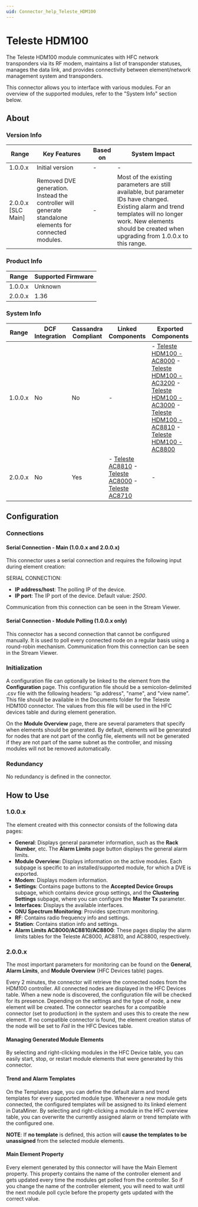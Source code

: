 ```yaml
---
uid: Connector_help_Teleste_HDM100
---
```


# Teleste HDM100

The Teleste HDM100 module communicates with HFC network transponders via its RF modem, maintains a list of transponder statuses, manages the data link, and provides connectivity between element/network management system and transponders.

This connector allows you to interface with various modules. For an overview of the supported modules, refer to the "System Info" section below.

## About

### Version Info

| **Range**            | **Key Features**                                                                                        | **Based on** | **System Impact**                                                                                                                                                                                                      |
|----------------------|---------------------------------------------------------------------------------------------------------|--------------|------------------------------------------------------------------------------------------------------------------------------------------------------------------------------------------------------------------------|
| 1.0.0.x              | Initial version                                                                                         | \-           | \-                                                                                                                                                                                                                     |
| 2.0.0.x \[SLC Main\] | Removed DVE generation. Instead the controller will generate standalone elements for connected modules. | \-           | Most of the existing parameters are still available, but parameter IDs have changed. Existing alarm and trend templates will no longer work. New elements should be created when upgrading from 1.0.0.x to this range. |

### Product Info

| **Range** | **Supported Firmware** |
|-----------|------------------------|
| 1.0.0.x   | Unknown                |
| 2.0.0.x   | 1.36                   |

### System Info

| **Range** | **DCF Integration** | **Cassandra Compliant** | **Linked Components**                                                                                                                                                       | **Exported Components**                                                                                                                                                                                                                                                                                                                                                                                     |
|-----------|---------------------|-------------------------|-----------------------------------------------------------------------------------------------------------------------------------------------------------------------------|-------------------------------------------------------------------------------------------------------------------------------------------------------------------------------------------------------------------------------------------------------------------------------------------------------------------------------------------------------------------------------------------------------------|
| 1.0.0.x   | No                  | No                      | \-                                                                                                                                                                          | \- [Teleste HDM100 - AC8000](/Driver%20Help/Teleste%20HDM100%20-%20AC8000.aspx) - [Teleste HDM100 - AC3200](/Driver%20Help/Teleste%20HDM100%20-%20AC3200.aspx) - [Teleste HDM100 - AC3000](/Driver%20Help/Teleste%20HDM100%20-%20AC3000.aspx) - [Teleste HDM100 - AC8810](/Driver%20Help/Teleste%20HDM100%20-%20AC8810.aspx) - [Teleste HDM100 - AC8800](xref:Connector_help_Teleste_HDM100_-_AC8800) |
| 2.0.0.x   | No                  | Yes                     | \- [Teleste AC8810](/Driver%20Help/Teleste%20AC8810.aspx) - [Teleste AC8000](/Driver%20Help/Teleste%20AC8000.aspx) - [Teleste AC8710](xref:Connector_help_Teleste_AC8710) | \-                                                                                                                                                                                                                                                                                                                                                                                                          |

## Configuration

### Connections

#### Serial Connection - Main (1.0.0.x and 2.0.0.x)

This connector uses a serial connection and requires the following input during element creation:

SERIAL CONNECTION:

- **IP address/host**: The polling IP of the device.
- **IP port**: The IP port of the device. Default value: *2500*.

Communication from this connection can be seen in the Stream Viewer.

#### Serial Connection - Module Polling (1.0.0.x only)

This connector has a second connection that cannot be configured manually. It is used to poll every connected node on a regular basis using a round-robin mechanism. Communication from this connection can be seen in the Stream Viewer.

### Initialization

A configuration file can optionally be linked to the element from the **Configuration** page. This configuration file should be a semicolon-delimited .csv file with the following headers: "ip address", "name", and "view name". This file should be available in the Documents folder for the Teleste HDM100 connector. The values from this file will be used in the HFC devices table and during element generation.

On the **Module Overview** page, there are several parameters that specify when elements should be generated. By default, elements will be generated for nodes that are not part of the config file, elements will not be generated if they are not part of the same subnet as the controller, and missing modules will not be removed automatically.

### Redundancy

No redundancy is defined in the connector.

## How to Use

### 1.0.0.x

The element created with this connector consists of the following data pages:

- **General**: Displays general parameter information, such as the **Rack Number**, etc. The **Alarm Limits** page button displays the general alarm limits.
- **Module Overview:** Displays information on the active modules. Each subpage is specific to an installed/supported module, for which a DVE is exported.
- **Modem**: Displays modem information.
- **Settings**: Contains page buttons to the **Accepted Device Groups** subpage, which contains device group settings, and the **Clustering Settings** subpage, where you can configure the **Master Tx** parameter.
- **Interfaces**: Displays the available interfaces.
- **ONU Spectrum Monitoring**: Provides spectrum monitoring.
- **RF**: Contains radio frequency info and settings.
- **Station**: Contains station info and settings.
- **Alarm Limits AC8000/AC8810/AC8800**: These pages display the alarm limits tables for the Teleste AC8000, AC8810, and AC8800, respectively.

### 2.0.0.x

The most important parameters for monitoring can be found on the **General**, **Alarm Limits**, and **Module Overview** (HFC Devices table) pages.

Every 2 minutes, the connector will retrieve the connected nodes from the HDM100 controller. All connected nodes are displayed in the HFC Devices table. When a new node is discovered, the configuration file will be checked for its presence. Depending on the settings and the type of node, a new element will be created. The connector searches for a compatible connector (set to production) in the system and uses this to create the new element. If no compatible connector is found, the element creation status of the node will be set to *Fail* in the HFC Devices table.

#### Managing Generated Module Elements

By selecting and right-clicking modules in the HFC Device table, you can easily start, stop, or restart module elements that were generated by this connector.

#### Trend and Alarm Templates

On the Templates page, you can define the default alarm and trend templates for every supported module type. Whenever a new module gets connected, the configured templates will be assigned to its linked element in DataMiner. By selecting and right-clicking a module in the HFC overview table, you can overwrite the currently assigned alarm or trend template with the configured one.

**NOTE**: If **no template** is defined, this action will **cause the templates to be unassigned** from the selected module elements.

#### Main Element Property

Every element generated by this connector will have the Main Element property. This property contains the name of the controller element and gets updated every time the modules get polled from the controller. So if you change the name of the controller element, you will need to wait until the next module poll cycle before the property gets updated with the correct value.
